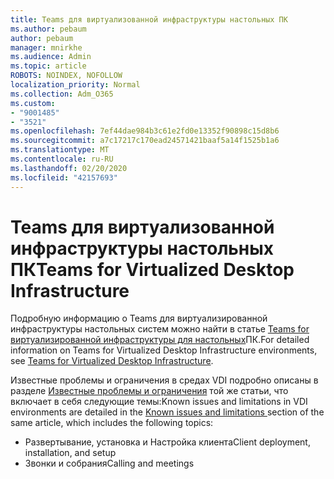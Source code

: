 ```yaml
---
title: Teams для виртуализованной инфраструктуры настольных ПК
ms.author: pebaum
author: pebaum
manager: mnirkhe
ms.audience: Admin
ms.topic: article
ROBOTS: NOINDEX, NOFOLLOW
localization_priority: Normal
ms.collection: Adm_O365
ms.custom:
- "9001485"
- "3521"
ms.openlocfilehash: 7ef44dae984b3c61e2fd0e13352f90898c15d8b6
ms.sourcegitcommit: a7c17217c170ead24571421baaf5a14f1525b1a6
ms.translationtype: MT
ms.contentlocale: ru-RU
ms.lasthandoff: 02/20/2020
ms.locfileid: "42157693"
---
```

# <a name="teams-for-virtualized-desktop-infrastructure"></a><span data-ttu-id="2b437-102">Teams для виртуализованной инфраструктуры настольных ПК</span><span class="sxs-lookup"><span data-stu-id="2b437-102">Teams for Virtualized Desktop Infrastructure</span></span>

<span data-ttu-id="2b437-103">Подробную информацию о Teams для виртуализированной инфраструктуры настольных систем можно найти в статье [Teams for виртуализированной инфраструктуры для настольных](https://docs.microsoft.com/en-us/microsoftteams/teams-for-vdi)ПК.</span><span class="sxs-lookup"><span data-stu-id="2b437-103">For detailed information on Teams for Virtualized Desktop Infrastructure environments, see [Teams for Virtualized Desktop Infrastructure](https://docs.microsoft.com/en-us/microsoftteams/teams-for-vdi).</span></span>

<span data-ttu-id="2b437-104">Известные проблемы и ограничения в средах VDI подробно описаны в разделе [Известные проблемы и ограничения](https://docs.microsoft.com/en-us/microsoftteams/teams-for-vdi#known-issues-and-limitations) той же статьи, что включает в себя следующие темы:</span><span class="sxs-lookup"><span data-stu-id="2b437-104">Known issues and limitations in VDI environments are detailed in the [Known issues and limitations ](https://docs.microsoft.com/en-us/microsoftteams/teams-for-vdi#known-issues-and-limitations) section of the same article, which includes the following topics:</span></span>
 - <span data-ttu-id="2b437-105">Развертывание, установка и Настройка клиента</span><span class="sxs-lookup"><span data-stu-id="2b437-105">Client deployment, installation, and setup</span></span>
 - <span data-ttu-id="2b437-106">Звонки и собрания</span><span class="sxs-lookup"><span data-stu-id="2b437-106">Calling and meetings</span></span>